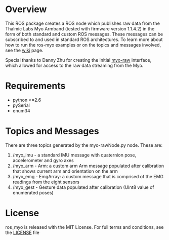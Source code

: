 # Overview
This ROS package creates a ROS node which publishes raw data from the Thalmic Labs Myo Armband (tested with firmware version 1.1.4.2) in the form of both standard and custom ROS messages. These messages can be subscribed to and used in standard ROS architectures. To learn more about how to run the ros-myo examples or on the topics and messages involved, see the [wiki](https://github.com/roboTJ101/ros_myo/wiki) page.

Special thanks to Danny Zhu for creating the initial [myo-raw](https://github.com/dzhu/myo-raw) interface, which allowed for access to the raw data streaming from the Myo.

# Requirements
 - python >=2.6
 - pySerial
 - enum34

# Topics and Messages
There are three topics generated by the myo-rawNode.py node. These are:
  1. /myo_imu - a standard IMU message with quaternion pose, accelerometer and gyro axes
  2. /myo_arm - Arm: a custom arm Arm message populated after calibration that shows current arm and orientation on the arm
  3. /myo_emg - EmgArray: a custom message that is comprised of the EMG readings from the eight sensors
  4. /myo_gest - Gesture data populated after calibration (UInt8 value of enumerated poses)

# License
ros_myo is released with the MIT License. For full terms and conditions, see the [LICENSE](LICENSE) file
